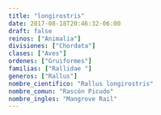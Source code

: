 ```yaml
---
title: "longirostris"
date: 2017-08-18T20:46:32-06:00
draft: false
reinos: ["Animalia"]
divisiones: ["Chordata"]
clases: ["Aves"]
ordenes: ["Gruiformes"]
familias: ["Rallidae "]
generos: ["Rallus"]
nombre_cientifico: "Rallus longirostris"
nombre_comun: "Rascón Picudo"
nombre_ingles: "Mangrove Rail"
---
```

